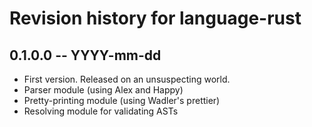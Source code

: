 # Revision history for language-rust

## 0.1.0.0  -- YYYY-mm-dd

* First version. Released on an unsuspecting world.
* Parser module (using Alex and Happy)
* Pretty-printing module (using Wadler's prettier)
* Resolving module for validating ASTs

